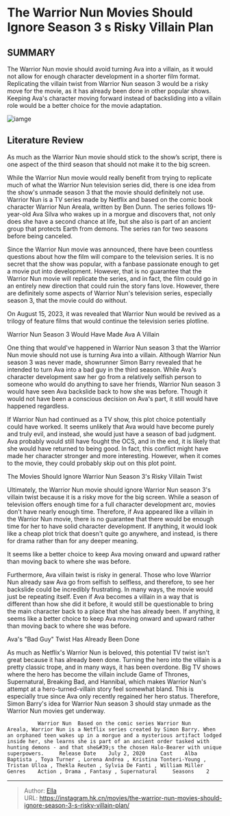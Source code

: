 # The Warrior Nun Movies Should Ignore Season 3 s Risky Villain Plan


## SUMMARY 



  The Warrior Nun movie should avoid turning Ava into a villain, as it would not allow for enough character development in a shorter film format.   Replicating the villain twist from Warrior Nun season 3 would be a risky move for the movie, as it has already been done in other popular shows.   Keeping Ava&#39;s character moving forward instead of backsliding into a villain role would be a better choice for the movie adaptation.  

![iamge](https://static1.srcdn.com/wordpress/wp-content/uploads/2020/07/Warrior-Nun-Ava.jpg)

## Literature Review

As much as the Warrior Nun movie should stick to the show’s script, there is one aspect of the third season that should not make it to the big screen.




While the Warrior Nun movie would really benefit from trying to replicate much of what the Warrior Nun television series did, there is one idea from the show&#39;s unmade season 3 that the movie should definitely not use. Warrior Nun is a TV series made by Netflix and based on the comic book character Warrior Nun Areala, written by Ben Dunn. The series follows 19-year-old Ava Silva who wakes up in a morgue and discovers that, not only does she have a second chance at life, but she also is part of an ancient group that protects Earth from demons. The series ran for two seasons before being canceled.




Since the Warrior Nun movie was announced, there have been countless questions about how the film will compare to the television series. It is no secret that the show was popular, with a fanbase passionate enough to get a movie put into development. However, that is no guarantee that the Warrior Nun movie will replicate the series, and in fact, the film could go in an entirely new direction that could ruin the story fans love. However, there are definitely some aspects of Warrior Nun&#39;s television series, especially season 3, that the movie could do without.



On August 15, 2023, it was revealed that Warrior Nun would be revived as a trilogy of feature films that would continue the television series plotline.





 Warrior Nun Season 3 Would Have Made Ava A Villain 
          




One thing that would&#39;ve happened in Warrior Nun season 3 that the Warrior Nun movie should not use is turning Ava into a villain. Although Warrior Nun season 3 was never made, showrunner Simon Barry revealed that he intended to turn Ava into a bad guy in the third season. While Ava&#39;s character development saw her go from a relatively selfish person to someone who would do anything to save her friends, Warrior Nun season 3 would have seen Ava backslide back to how she was before. Though it would not have been a conscious decision on Ava&#39;s part, it still would have happened regardless.

If Warrior Nun had continued as a TV show, this plot choice potentially could have worked. It seems unlikely that Ava would have become purely and truly evil, and instead, she would just have a season of bad judgment. Ava probably would still have fought the OCS, and in the end, it is likely that she would have returned to being good. In fact, this conflict might have made her character stronger and more interesting. However, when it comes to the movie, they could probably skip out on this plot point.






 The Movies Should Ignore Warrior Nun Season 3&#39;s Risky Villain Twist 
         

Ultimately, the Warrior Nun movie should ignore Warrior Nun season 3&#39;s villain twist because it is a risky move for the big screen. While a season of television offers enough time for a full character development arc, movies don&#39;t have nearly enough time. Therefore, if Ava appeared like a villain in the Warrior Nun movie, there is no guarantee that there would be enough time for her to have solid character development. If anything, it would look like a cheap plot trick that doesn&#39;t quite go anywhere, and instead, is there for drama rather than for any deeper meaning.



It seems like a better choice to keep Ava moving onward and upward rather than moving back to where she was before.







Furthermore, Ava villain twist is risky in general. Those who love Warrior Nun already saw Ava go from selfish to selfless, and therefore, to see her backslide could be incredibly frustrating. In many ways, the movie would just be repeating itself. Even if Ava becomes a villain in a way that is different than how she did it before, it would still be questionable to bring the main character back to a place that she has already been. If anything, it seems like a better choice to keep Ava moving onward and upward rather than moving back to where she was before.



 Ava&#39;s &#34;Bad Guy&#34; Twist Has Already Been Done 
          

As much as Netflix&#39;s Warrior Nun is beloved, this potential TV twist isn&#39;t great because it has already been done. Turning the hero into the villain is a pretty classic trope, and in many ways, it has been overdone. Big TV shows where the hero has become the villain include Game of Thrones, Supernatural, Breaking Bad, and Hannibal, which makes Warrior Nun&#39;s attempt at a hero-turned-villain story feel somewhat bland. This is especially true since Ava only recently regained her hero status. Therefore, Simon Barry&#39;s idea for Warrior Nun season 3 should stay unmade as the Warrior Nun movies get underway.




              Warrior Nun  Based on the comic series Warrior Nun Areala, Warrior Nun is a Netflix series created by Simon Barry. When an orphaned teen wakes up in a morgue and a mysterious artifact lodged inside her, she learns she is part of an ancient order tasked with hunting demons - and that she&#39;s the chosen Halo-Bearer with unique superpowers.     Release Date    July 2, 2020     Cast    Alba Baptista , Toya Turner , Lorena Andrea , Kristina Tonteri-Young , Tristan Ulloa , Thekla Reuten , Sylvia De Fanti , William Miller     Genres    Action , Drama , Fantasy , Supernatural     Seasons    2      


---

> Author: [Ella](https://instagram.hk.cn/)  
> URL: https://instagram.hk.cn/movies/the-warrior-nun-movies-should-ignore-season-3-s-risky-villain-plan/  

